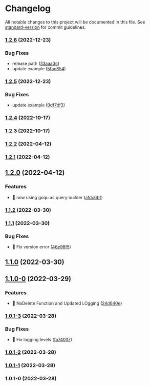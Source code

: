 # Changelog

All notable changes to this project will be documented in this file. See [standard-version](https://github.com/conventional-changelog/standard-version) for commit guidelines.

### [1.2.6](https://github.com/kilianstallz/stage-sync/compare/v1.2.5...v1.2.6) (2022-12-23)


### Bug Fixes

* release path ([33aaa3c](https://github.com/kilianstallz/stage-sync/commit/33aaa3c7435c6f7f6972ee857aeb5f3ec6355e4d))
* update example ([5fac854](https://github.com/kilianstallz/stage-sync/commit/5fac8544e2bfb00da11202cf06a70b1a1b0f837e))

### [1.2.5](https://github.com/kilianstallz/stage-sync/compare/v1.2.4...v1.2.5) (2022-12-23)


### Bug Fixes

* update example ([0df7df3](https://github.com/kilianstallz/stage-sync/commit/0df7df31a448ad9c9979f3be706c3dc6cb96c350))

### [1.2.4](https://github.com/kilianstallz/stage-sync/compare/v1.2.3...v1.2.4) (2022-10-17)

### [1.2.3](https://github.com/kilianstallz/stage-sync/compare/v1.2.2...v1.2.3) (2022-10-17)

### [1.2.2](https://github.com/kilianstallz/stage-sync/compare/v1.2.1...v1.2.2) (2022-04-12)

### [1.2.1](https://github.com/kilianstallz/stage-sync/compare/v1.2.0...v1.2.1) (2022-04-12)

## [1.2.0](https://github.com/kilianstallz/stage-sync/compare/v1.1.2...v1.2.0) (2022-04-12)


### Features

* 🎸 now using goqu as query builder ([afdc6bf](https://github.com/kilianstallz/stage-sync/commit/afdc6bfd851f0d7b3a9f6733030fc3a6a2f4d497))

### [1.1.2](https://github.com/kilianstallz/stage-sync/compare/v1.1.1...v1.1.2) (2022-03-30)

### [1.1.1](https://github.com/kilianstallz/stage-sync/compare/v1.1.0...v1.1.1) (2022-03-30)


### Bug Fixes

* 🐛 Fix version error ([46e98f5](https://github.com/kilianstallz/stage-sync/commit/46e98f588746269d0c38c6bd10bcf814ac2ba57c))

## [1.1.0](https://github.com/kilianstallz/stage-sync/compare/v1.1.0-0...v1.1.0) (2022-03-30)

## [1.1.0-0](https://github.com/kilianstallz/stage-sync/compare/v1.0.1-3...v1.1.0-0) (2022-03-29)


### Features

* 🎸 NoDelete Function and Updated LOgging ([24d640e](https://github.com/kilianstallz/stage-sync/commit/24d640eea3d2fe88ebae4294bb19cbbfff15ec17))

### [1.0.1-3](https://github.com/kilianstallz/stage-sync/compare/v1.0.1-2...v1.0.1-3) (2022-03-28)


### Bug Fixes

* 🐛 Fix logging levels ([fa74007](https://github.com/kilianstallz/stage-sync/commit/fa740076f621b46da23ee1266e21fb256b4fb4a8))

### [1.0.1-2](https://github.com/kilianstallz/stage-sync/compare/v1.0.1-1...v1.0.1-2) (2022-03-28)

### [1.0.1-1](https://github.com/kilianstallz/stage-sync/compare/v1.0.1-0...v1.0.1-1) (2022-03-28)

### 1.0.1-0 (2022-03-28)
